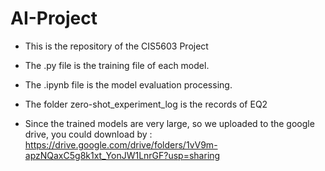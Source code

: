 # AI-Project

- This is the repository of the CIS5603 Project

- The .py file is the training file of each model.

- The .ipynb file is the model evaluation processing.

- The folder zero-shot_experiment_log is the records of EQ2

- Since the trained models are very large, so we uploaded to the google drive, you could download by : https://drive.google.com/drive/folders/1vV9m-apzNQaxC5g8k1xt_YonJW1LnrGF?usp=sharing



